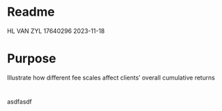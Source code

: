 Readme
================
HL VAN ZYL 17640296
2023-11-18

# Purpose

Illustrate how different fee scales affect clients’ overall cumulative
returns

# 

asdfasdf
